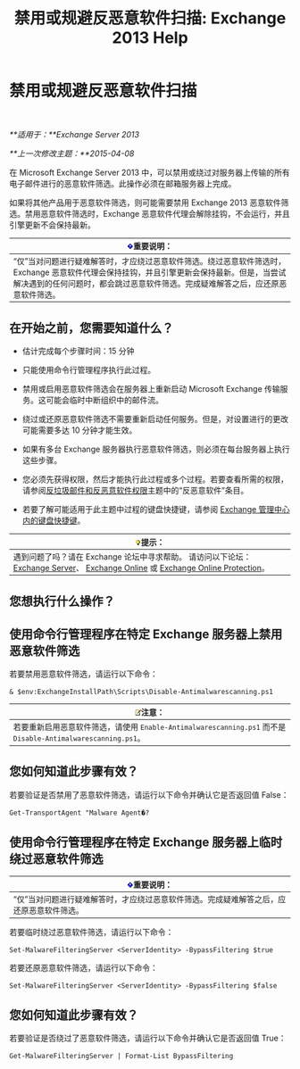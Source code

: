 ﻿---
title: '禁用或规避反恶意软件扫描: Exchange 2013 Help'
TOCTitle: 禁用或规避反恶意软件扫描
ms:assetid: 6725c74b-b3ef-4259-9337-c739e9bf7b5d
ms:mtpsurl: https://technet.microsoft.com/zh-cn/library/JJ150526(v=EXCHG.150)
ms:contentKeyID: 50490740
ms.date: 01/11/2018
mtps_version: v=EXCHG.150
ms.translationtype: HT
---

# 禁用或规避反恶意软件扫描

 

_**适用于：**Exchange Server 2013_

_**上一次修改主题：**2015-04-08_

在 Microsoft Exchange Server 2013 中，可以禁用或绕过对服务器上传输的所有电子邮件进行的恶意软件筛选。此操作必须在邮箱服务器上完成。

如果将其他产品用于恶意软件筛选，则可能需要禁用 Exchange 2013 恶意软件筛选。禁用恶意软件筛选时，Exchange 恶意软件代理会解除挂钩，不会运行，并且引擎更新不会保持最新。

<table>
<thead>
<tr class="header">
<th><img src="images/Bb124558.important(EXCHG.150).gif" title="重要说明" alt="重要说明" />重要说明：</th>
</tr>
</thead>
<tbody>
<tr class="odd">
<td>“仅”当对问题进行疑难解答时，才应绕过恶意软件筛选。绕过恶意软件筛选时，Exchange 恶意软件代理会保持挂钩，并且引擎更新会保持最新。但是，当尝试解决遇到的任何问题时，都会跳过恶意软件筛选。完成疑难解答之后，应还原恶意软件筛选。</td>
</tr>
</tbody>
</table>


## 在开始之前，您需要知道什么？

  - 估计完成每个步骤时间：15 分钟

  - 只能使用命令行管理程序执行此过程。

  - 禁用或启用恶意软件筛选会在服务器上重新启动 Microsoft Exchange 传输服务。这可能会临时中断组织中的邮件流。

  - 绕过或还原恶意软件筛选不需要重新启动任何服务。但是，对设置进行的更改可能需要多达 10 分钟才能生效。

  - 如果有多台 Exchange 服务器执行恶意软件筛选，则必须在每台服务器上执行这些步骤。

  - 您必须先获得权限，然后才能执行此过程或多个过程。若要查看所需的权限，请参阅[反垃圾邮件和反恶意软件权限](anti-spam-and-anti-malware-permissions-exchange-2013-help.md)主题中的“反恶意软件”条目。

  - 若要了解可能适用于此主题中过程的键盘快捷键，请参阅 [Exchange 管理中心内的键盘快捷键](keyboard-shortcuts-in-the-exchange-admin-center-exchange-online-protection-help.md)。

<table>
<thead>
<tr class="header">
<th><img src="images/Bb124558.tip(EXCHG.150).gif" title="提示" alt="提示" />提示：</th>
</tr>
</thead>
<tbody>
<tr class="odd">
<td>遇到问题了吗？请在 Exchange 论坛中寻求帮助。 请访问以下论坛：<a href="https://go.microsoft.com/fwlink/p/?linkid=60612">Exchange Server</a>、 <a href="https://go.microsoft.com/fwlink/p/?linkid=267542">Exchange Online</a> 或 <a href="https://go.microsoft.com/fwlink/p/?linkid=285351">Exchange Online Protection</a>。</td>
</tr>
</tbody>
</table>


## 您想执行什么操作？

## 使用命令行管理程序在特定 Exchange 服务器上禁用恶意软件筛选

若要禁用恶意软件筛选，请运行以下命令：

    & $env:ExchangeInstallPath\Scripts\Disable-Antimalwarescanning.ps1

<table>
<thead>
<tr class="header">
<th><img src="images/Bb124558.note(EXCHG.150).gif" title="注意" alt="注意" />注意：</th>
</tr>
</thead>
<tbody>
<tr class="odd">
<td>若要重新启用恶意软件筛选，请使用 <code>Enable-Antimalwarescanning.ps1</code> 而不是 <code>Disable-Antimalwarescanning.ps1</code>。</td>
</tr>
</tbody>
</table>


## 您如何知道此步骤有效？

若要验证是否禁用了恶意软件筛选，请运行以下命令并确认它是否返回值 False：

    Get-TransportAgent "Malware Agent�?

## 使用命令行管理程序在特定 Exchange 服务器上临时绕过恶意软件筛选

<table>
<thead>
<tr class="header">
<th><img src="images/Bb124558.important(EXCHG.150).gif" title="重要说明" alt="重要说明" />重要说明：</th>
</tr>
</thead>
<tbody>
<tr class="odd">
<td>“仅”当对问题进行疑难解答时，才应绕过恶意软件筛选。完成疑难解答之后，应还原恶意软件筛选。</td>
</tr>
</tbody>
</table>


若要临时绕过恶意软件筛选，请运行以下命令：

    Set-MalwareFilteringServer <ServerIdentity> -BypassFiltering $true

若要还原恶意软件筛选，请运行以下命令：

    Set-MalwareFilteringServer <ServerIdentity> -BypassFiltering $false

## 您如何知道此步骤有效？

若要验证是否绕过了恶意软件筛选，请运行以下命令并确认它是否返回值 True：

    Get-MalwareFilteringServer | Format-List BypassFiltering

